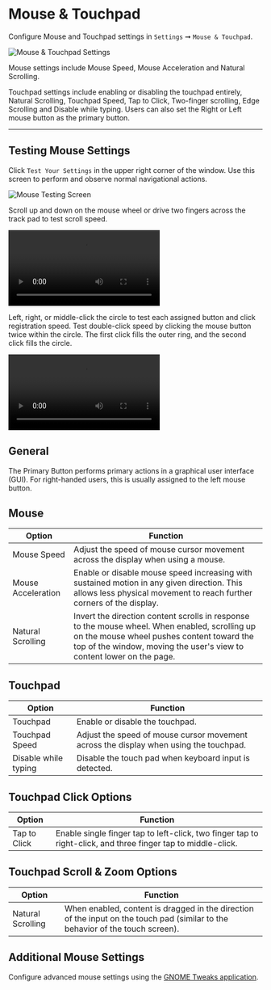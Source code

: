 # Mouse & Touchpad

Configure Mouse and Touchpad settings in `Settings` ➞ `Mouse & Touchpad`.

![Mouse & Touchpad Settings](/images/config-mouse-touchpad/mouse-touchpad-settings.png)

Mouse settings include Mouse Speed, Mouse Acceleration and Natural Scrolling.

Touchpad settings include enabling or disabling the touchpad entirely, Natural Scrolling, Touchpad Speed, Tap to Click, Two-finger scrolling, Edge Scrolling and Disable while typing. Users can also set the Right or Left mouse button as the primary button.

---

## Testing Mouse Settings

Click `Test Your Settings` in the upper right corner of the window. Use this screen to perform and observe normal navigational actions.

![Mouse Testing Screen](/images/config-mouse-touchpad/test-mouse-settings.png)

Scroll up and down on the mouse wheel or drive two fingers across the track pad to test scroll speed.

<video autoplay loop>
    <source src="/images/config-mouse-touchpad/test-scrolling.webm" />
</video>

Left, right, or middle-click the circle to test each assigned button and click registration speed. Test double-click speed by clicking the mouse button twice within the circle. The first click fills the outer ring, and the second click fills the circle.

<video autoplay loop>
    <source src="/images/config-mouse-touchpad/test-clicking.webm" />
</video>

## General

The Primary Button performs primary actions in a graphical user interface (GUI). For right-handed users, this is usually assigned to the left mouse button.

## Mouse

| Option | Function |
|--------|----------|
| Mouse Speed | Adjust the speed of mouse cursor movement across the display when using a mouse. |
| Mouse Acceleration | Enable or disable mouse speed increasing with sustained motion in any given direction. This allows less physical movement to reach further corners of the display. |
| Natural Scrolling | Invert the direction content scrolls in response to the mouse wheel. When enabled, scrolling up on the mouse wheel pushes content toward the top of the window, moving the user's view to content lower on the page.

## Touchpad

| Option | Function |
|--------|----------|
| Touchpad | Enable or disable the touchpad. |
| Touchpad Speed | Adjust the speed of mouse cursor movement across the display when using the touchpad. |
| Disable while typing | Disable the touch pad when keyboard input is detected. |

## Touchpad Click Options

| Option | Function |
|--------|----------|
| Tap to Click | Enable single finger tap to left-click, two finger tap to right-click, and three finger tap to middle-click. |

## Touchpad Scroll & Zoom Options

| Option | Function |
|--------|----------|
| Natural Scrolling | When enabled, content is dragged in the direction of the input on the touch pad (similar to the behavior of the touch screen). |

## Additional Mouse Settings

Configure advanced mouse settings using the [GNOME Tweaks application](/customize-pop/gnome-tweaks-extensions/gnome-tweaks-keyboard-mouse.md).